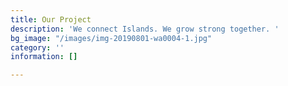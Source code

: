 ```yaml
---
title: Our Project
description: 'We connect Islands. We grow strong together. '
bg_image: "/images/img-20190801-wa0004-1.jpg"
category: ''
information: []

---
```

